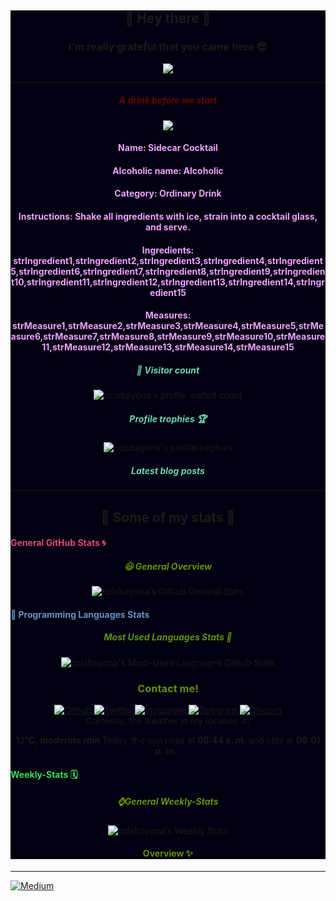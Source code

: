 <div id="full-page" style="background-color:#000011;" align="center">
    <div id="greetings" align="center">
        <h2>👋 Hey there 👋</h2> 
        <h3>I'm really grateful that you came here 😎</h3>
        <img src="https://socialify.git.ci/nclsbayona/nclsbayona/image?description=1&font=KoHo&pattern=Charlie%20Brown&theme=Dark">
    </div>
    <hr>
    <div id="drink">
        <h5>
            <font color="#670601">
                A drink before we start
            </font>
        </h5>
        <img src="https:&#x2F;&#x2F;www.thecocktaildb.com&#x2F;images&#x2F;media&#x2F;drink&#x2F;ewjxui1504820428.jpg">
        <h4>
            <font color="#F0A0FF">
                Name: Sidecar Cocktail
            </font>
        </h4>
        <h4>
            <font color="#F0A0FF">
                Alcoholic name: Alcoholic
            </font>
        </h4>
        <h4>
            <font color="#F0A0FF">
                Category: Ordinary Drink
            </font>
        </h4>
        <h4>
            <font color="#F0A0FF">
                Instructions: Shake all ingredients with ice, strain into a cocktail glass, and serve.
            </font>
        </h4>
        <h4>
            <font color="#F0A0FF">
                Ingredients: strIngredient1,strIngredient2,strIngredient3,strIngredient4,strIngredient5,strIngredient6,strIngredient7,strIngredient8,strIngredient9,strIngredient10,strIngredient11,strIngredient12,strIngredient13,strIngredient14,strIngredient15
            </font>
        </h4>
        <h4>
            <font color="#F0A0FF">
                Measures: strMeasure1,strMeasure2,strMeasure3,strMeasure4,strMeasure5,strMeasure6,strMeasure7,strMeasure8,strMeasure9,strMeasure10,strMeasure11,strMeasure12,strMeasure13,strMeasure14,strMeasure15
            </font>
        </h4>
    </div>
    <div id="profile-info">
        <h5>
            <font color="#67d6b1">
                👀 Visitor count
            </font>
        </h5>
        <img src="https://komarev.com/ghpvc/?username=nclsbayona&label=Profile%20views&color=0e75b6&style=flat" alt="nclsbayona's profile visited count">
        <h5>
            <font color="#67d6b1">
                Profile trophies 🏆
            </font>
        </h5>
        <img src="https://github-profile-trophy.vercel.app/?username=nclsbayona&theme=dracula&no-frame=true&margin-w=5&margin-h=5&no-bg=true&column=4" alt="nclsbayona's profile trophies">
        <!--table>
            <thead align="center">
                <tr border: none;>
                <td><b>🎁 Projects</b></td>
                <td><b>⭐ Stars</b></td>
                <td><b>📚 Forks</b></td>
                <td><b>🛎 Issues</b></td>
                <td><b>📬 Pull requests</b></td>
                </tr>
            </thead>
            <tbody>
                <tr>
                    <td>
                        <a href="https://github.com/nclsbayona/nclsbayona">
                            <b>nclsbayona</b>
                        </a>
                    </td>
                    <td>
                        <img alt="Stars" src="https://img.shields.io/github/stars/nclsbayona/nclsbayona?style=flat-square&labelColor=343b41"/>
                    </td>
                    <td>
                        <img alt="Forks" src="https://img.shields.io/github/forks/nclsbayona/nclsbayona?style=flat-square&labelColor=343b41"/>
                    </td>
                    <td>
                        <img alt="Issues" src="https://img.shields.io/github/issues/nclsbayona/nclsbayona?style=flat-square&labelColor=343b41"/>
                    </td>
                    <td>
                        <img alt="Pull Requests" src="https://img.shields.io/github/issues-pr/nclsbayona/nclsbayona?style=flat-square&labelColor=343b41"/>
                    </td>
                </tr>
                <tr>
                    <td>
                        <a href="https://github.com/nclsbayona/P">
                            <b>SpaceInvaders-P5.JS</b>
                        </a>
                    </td>
                    <td>
                        <img alt="Stars" src="https://img.shields.io/github/stars/nclsbayona/space-invaders-p5js?style=flat-square&labelColor=343b41">
                    </td>
                    <td>
                        <img alt="Forks" src="https://img.shields.io/github/forks/nclsbayona/space-invaders-p5js?style=flat-square&labelColor=343b41">
                    </td>
                    <td>
                        <img alt="Issues" src="https://img.shields.io/github/issues/nclsbayona/space-invaders-p5js?style=flat-square&labelColor=343b41">
                    </td>
                    <td>
                        <img alt="Pull Requests" src="https://img.shields.io/github/issues-pr/nclsbayona/space-invaders-p5js?style=flat-square&labelColor=343b41"></td>
                </tr>
                <tr>
                    <td>
                        <a href="https://github.com/nclsbayona/Pyrogram-Trial">
                            <b>Pyrogram-Trial</b>
                        </a>
                    </td>
                    <td>
                        <img alt="Stars" src="https://img.shields.io/github/stars/nclsbayona/Pyrogram-Trial?style=flat-square&labelColor=343b41">
                    </td>
                    <td>
                        <img alt="Forks" src="https://img.shields.io/github/forks/nclsbayona/Pyrogram-Trial?style=flat-square&labelColor=343b41">
                    </td>
                    <td>
                        <img alt="Issues" src="https://img.shields.io/github/issues/nclsbayona/Pyrogram-Trial?style=flat-square&labelColor=343b41">
                    </td>
                    <td>
                        <img alt="Pull Requests" src="https://img.shields.io/github/issues-pr/nclsbayona/Pyrogram-Trial?style=flat-square&labelColor=343b41">
                    </td>
                </tr>
            </tbody>
        </table-->
        <h5>
            <font color="#67d6b1">
                Latest blog posts
            </font>
        </h5>
    </div>
    <!-- BLOG-POST-LIST:START -->
    <!-- BLOG-POST-LIST:END -->
    <hr>
    <h2> 🐣 Some of my stats 🐣 </h2>
    <div id="general">
        <h4 align="left">
            <font color="#df4b75">
                General GitHub Stats 🌀
            </font>
        </h4>
        <h5>
            <font color="#679000">
                😃 General Overview
            </font>
        </h5>
        <img src="https://github-readme-stats.vercel.app/api?username=nclsbayona&show_icons=true&count_private=true&include_all_commits=true&locale=en&theme=tokyonight"alt="nclsbayona's Github General Stats">
    </div>
    <div id="languages">
        <h4 align="left">
            <font color="#6790c5">
                🤖 Programming Languages Stats
            </font>
        </h4>
        <p>
            <h5>
                <font color="#679000">
                    Most Used Languages Stats 💾
                </font>
            </h5>
            <img src="https://github-readme-stats.vercel.app/api/top-langs/?username=nclsbayona&show_icons=true&locale=en&langs_count=5&theme=tokyonight" alt="nclsbayona's Most-Used Languages Github Stats">
        </p>
    </div>
    <!--div id="ig-photos">
        <p>
            Last 3 pictures 
            <a href="https://www.instagram.com/cool_wallpapersbg/" target="_blank">
                @cool_wallpapersbg
            </a>
            posted on Instagram.
        </p>
        <p>
            <img src="https:&#x2F;&#x2F;www.picuki.com&#x2F;hosted-by-instagram&#x2F;url&#x3D;https%3A%7C%7C%7C%7Cinstagram.flwo4-1.fna.fbcdn.net%7C%7Cv%7C%7Ct51.2885-15%7C%7Csh0.08%7C%7Ce35%7C%7Cs640x640%7C%7C64251841_140263243823625_4697698331538278568_n.jpg%3Ftp%3D1%26_nc_ht%3Dinstagram.flwo4-1.fna.fbcdn.net%26_nc_cat%3D109%26_nc_ohc%3DlWYGwweOE5sAX8Jfmwd%26edm%3DABfd0MgBAAAA%26ccb%3D7-4%26oh%3D75fc5e2df22b9de00c6268a044cac097%26oe%3D60B55FED%26_nc_sid%3D7bff83" width="300">     
            <img src="https:&#x2F;&#x2F;www.picuki.com&#x2F;hosted-by-instagram&#x2F;url&#x3D;https%3A%7C%7C%7C%7Cinstagram.flwo4-2.fna.fbcdn.net%7C%7Cv%7C%7Ct51.2885-15%7C%7Csh0.08%7C%7Ce35%7C%7Cs640x640%7C%7C61495793_484987478938671_3919720426745936625_n.jpg%3Ftp%3D1%26_nc_ht%3Dinstagram.flwo4-2.fna.fbcdn.net%26_nc_cat%3D103%26_nc_ohc%3DT6nDpEDj0Z4AX-7AorH%26edm%3DABfd0MgBAAAA%26ccb%3D7-4%26oh%3Dc5dc2a7f73dce18abfc7dfbdda4b3968%26oe%3D60B4EC8F%26_nc_sid%3D7bff83" width="300">
            <img src="https:&#x2F;&#x2F;www.picuki.com&#x2F;hosted-by-instagram&#x2F;url&#x3D;https%3A%7C%7C%7C%7Cinstagram.flwo4-1.fna.fbcdn.net%7C%7Cv%7C%7Ct51.2885-15%7C%7Ce35%7C%7C61571540_396967031028850_6263162807840286694_n.jpg%3Ftp%3D1%26_nc_ht%3Dinstagram.flwo4-1.fna.fbcdn.net%26_nc_cat%3D110%26_nc_ohc%3Dk6E1kY8jCSwAX-Ln-gm%26edm%3DABfd0MgBAAAA%26ccb%3D7-4%26oh%3D12a6ee7373f334485564adc43d7426d2%26oe%3D60B3FF8A%26_nc_sid%3D7bff83" width="300">
        </p>
    </div-->
    <div id="contact">
        <h3>
            <font color="#679000">
                Contact me! 
            </font>
        </h3>
        <a href="https://github.com/nclsbayona" target="_blank">
            <img alt="Github" src="https://img.shields.io/badge/GitHub-%2312100E.svg?&style=for-the-badge&logo=Github&logoColor=white">
        </a>
        <a href="https://twitter.com/nclsbayona" target="_blank">
            <img alt="Twitter" src="https://img.shields.io/badge/twitter-%231DA1F2.svg?&style=for-the-badge&logo=twitter&logoColor=white">
        </a>
        <a href="https://instagram.com/nclsbayona" target="_blank">
            <img alt="Instagram" src="https://img.shields.io/badge/-INSTAGRAM-critical?&style=for-the-badge&logo=instagram&logoColor=white">
        </a>
        <a href="https://t.me/nclsbayona" target="_blank">
            <img alt="Telegram" src="https://img.shields.io/badge/-TELEGRAM-blue?&style=for-the-badge&logo=telegram&logoColor=white">
        </a>
        <!--Not so sure that this really works, maybe the link is bad-->
        <a href="https://www.discord.com/channels/@nclsbayona#6681" target="_blank">
            <img alt="Discord" src="https://img.shields.io/badge/-DISCORD-black?&style=for-the-badge&logo=discord&logoColor=white">
        </a>
    </div>
    <div id="weather-info">
        Currently, the weather in my location is: 
        <p>
            <b> 
                12°C, 
                <i>moderate rain</i>
            </b>
            Today, the sun rises at 
            <b>
                05:44 a. m.
            </b> 
            and sets at 
            <b>
                06:01 p. m.
            </b>
            .
        </p>
    </div>
    <div id="wakatime">
        <h4 align="left">
            <font color="#32e352">
                Weekly-Stats 🗓️
            </font>
        </h4>
        <p>
            <h5>
                <font color="#679000">
                    ⌚General Weekly-Stats 
                </font>
            </h5>
            <img src="https://github-readme-stats.vercel.app/api/wakatime?username=nclsbayona&theme=tokyonight" alt="nclsbayona's Weekly Stats">
        </p>
        <p>
            <h4>
                <font color="#679000">
                    Overview ✨
                </font>
            </h4>
        </p>
    </div>
    <!--Credits to @athul-->
    <!--START_SECTION:waka-->
    <!--END_SECTION:waka-->
</div>
<hr>
<a align="center" href="https://www.medium.com/@nclsbayona" target="_blank">
   <img alt="Medium" src="https://img.shields.io/badge/-MEDIUM-black?&style=for-the-badge&logo=medium&logoColor=white">
</a>
